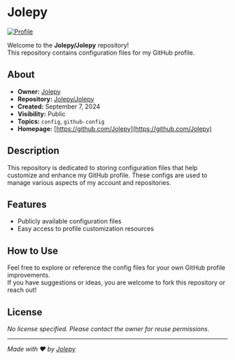 # Jolepy

[![Profile](https://avatars.githubusercontent.com/u/180786854?v=4)](https://github.com/Jolepy)

Welcome to the **Jolepy/Jolepy** repository!  
This repository contains configuration files for my GitHub profile.

## About

- **Owner:** [Jolepy](https://github.com/Jolepy)
- **Repository:** [Jolepy/Jolepy](https://github.com/Jolepy/Jolepy)
- **Created:** September 7, 2024
- **Visibility:** Public
- **Topics:** `config`, `github-config`
- **Homepage:** [https://github.com/Jolepy](https://github.com/Jolepy)

## Description

This repository is dedicated to storing configuration files that help customize and enhance my GitHub profile. These configs are used to manage various aspects of my account and repositories.

## Features

- Publicly available configuration files
- Easy access to profile customization resources

## How to Use

Feel free to explore or reference the config files for your own GitHub profile improvements.  
If you have suggestions or ideas, you are welcome to fork this repository or reach out!

## License

_No license specified. Please contact the owner for reuse permissions._

---

*Made with ❤️ by [Jolepy](https://github.com/Jolepy)*